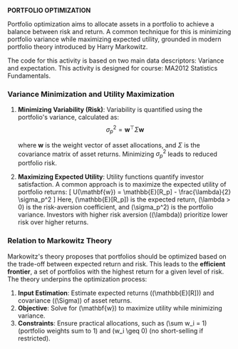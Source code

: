 **PORTFOLIO OPTIMIZATION**

Portfolio optimization aims to allocate assets in a portfolio to achieve a balance between risk and return. A common technique for this is minimizing portfolio variance while maximizing expected utility, grounded in modern portfolio theory introduced by Harry Markowitz.

The code for this activity is based on two main data descriptors: Variance and expectation. This activity is designed for course: MA2012 	Statistics Fundamentals.

### Variance Minimization and Utility Maximization
1. **Minimizing Variability (Risk)**: Variability is quantified using the portfolio's variance, calculated as:
   $$\sigma_p^2 = \mathbf{w}^\top \Sigma \mathbf{w}$$
   
   where $\mathbf{w}$ is the weight vector of asset allocations, and $\Sigma$ is the covariance matrix of asset returns. Minimizing $\sigma_p^2$ leads to reduced portfolio risk.

2. **Maximizing Expected Utility**: Utility functions quantify investor satisfaction. A common approach is to maximize the expected utility of portfolio returns:
   \[
   U(\mathbf{w}) = \mathbb{E}[R_p] - \frac{\lambda}{2} \sigma_p^2
   \]
   Here, \(\mathbb{E}[R_p]\) is the expected return, \(\lambda > 0\) is the risk-aversion coefficient, and \(\sigma_p^2\) is the portfolio variance. Investors with higher risk aversion (\(\lambda\)) prioritize lower risk over higher returns.

### Relation to Markowitz Theory
Markowitz's theory proposes that portfolios should be optimized based on the trade-off between expected return and risk. This leads to the **efficient frontier**, a set of portfolios with the highest return for a given level of risk. The theory underpins the optimization process:
1. **Input Estimation**: Estimate expected returns (\(\mathbb{E}[R]\)) and covariance (\(\Sigma\)) of asset returns.
2. **Objective**: Solve for \(\mathbf{w}\) to maximize utility while minimizing variance.
3. **Constraints**: Ensure practical allocations, such as \(\sum w_i = 1\) (portfolio weights sum to 1) and \(w_i \geq 0\) (no short-selling if restricted).
